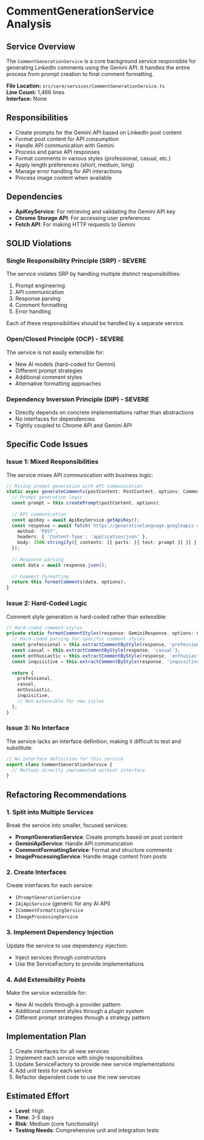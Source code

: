 # CommentGenerationService Analysis

## Service Overview
The `CommentGenerationService` is a core background service responsible for generating LinkedIn comments using the Gemini API. It handles the entire process from prompt creation to final comment formatting.

**File Location:** `src/core/services/CommentGenerationService.ts`  
**Line Count:** 1,466 lines  
**Interface:** None  

## Responsibilities
- Create prompts for the Gemini API based on LinkedIn post content
- Format post content for API consumption
- Handle API communication with Gemini
- Process and parse API responses
- Format comments in various styles (professional, casual, etc.)
- Apply length preferences (short, medium, long)
- Manage error handling for API interactions
- Process image content when available

## Dependencies
- **ApiKeyService**: For retrieving and validating the Gemini API key
- **Chrome Storage API**: For accessing user preferences
- **Fetch API**: For making HTTP requests to Gemini

## SOLID Violations

### Single Responsibility Principle (SRP) - SEVERE
The service violates SRP by handling multiple distinct responsibilities:
1. Prompt engineering
2. API communication
3. Response parsing
4. Comment formatting
5. Error handling

Each of these responsibilities should be handled by a separate service.

### Open/Closed Principle (OCP) - SEVERE
The service is not easily extensible for:
- New AI models (hard-coded for Gemini)
- Different prompt strategies
- Additional comment styles
- Alternative formatting approaches

### Dependency Inversion Principle (DIP) - SEVERE
- Directly depends on concrete implementations rather than abstractions
- No interfaces for dependencies
- Tightly coupled to Chrome API and Gemini API

## Specific Code Issues

### Issue 1: Mixed Responsibilities
The service mixes API communication with business logic:

```typescript
// Mixing prompt generation with API communication
static async generateComments(postContent: PostContent, options: CommentOptions): Promise<CommentSet> {
  // Prompt generation logic
  const prompt = this.createPrompt(postContent, options);
  
  // API communication
  const apiKey = await ApiKeyService.getApiKey();
  const response = await fetch(`https://generativelanguage.googleapis.com/v1beta/models/gemini-pro:generateContent?key=${apiKey}`, {
    method: 'POST',
    headers: { 'Content-Type': 'application/json' },
    body: JSON.stringify({ contents: [{ parts: [{ text: prompt }] }] })
  });
  
  // Response parsing
  const data = await response.json();
  
  // Comment formatting
  return this.formatComments(data, options);
}
```

### Issue 2: Hard-Coded Logic
Comment style generation is hard-coded rather than extensible:

```typescript
// Hard-coded comment styles
private static formatCommentStyles(response: GeminiResponse, options: CommentOptions): CommentSet {
  // Hard-coded parsing for specific comment styles
  const professional = this.extractCommentByStyle(response, 'professional');
  const casual = this.extractCommentByStyle(response, 'casual');
  const enthusiastic = this.extractCommentByStyle(response, 'enthusiastic');
  const inquisitive = this.extractCommentByStyle(response, 'inquisitive');
  
  return {
    professional,
    casual,
    enthusiastic,
    inquisitive,
    // Non-extensible for new styles
  };
}
```

### Issue 3: No Interface
The service lacks an interface definition, making it difficult to test and substitute:

```typescript
// No interface definition for this service
export class CommentGenerationService {
  // Methods directly implemented without interface
}
```

## Refactoring Recommendations

### 1. Split into Multiple Services
Break the service into smaller, focused services:
- **PromptGenerationService**: Create prompts based on post content
- **GeminiApiService**: Handle API communication
- **CommentFormattingService**: Format and structure comments
- **ImageProcessingService**: Handle image content from posts

### 2. Create Interfaces
Create interfaces for each service:
- `IPromptGenerationService`
- `IAiApiService` (generic for any AI API)
- `ICommentFormattingService`
- `IImageProcessingService`

### 3. Implement Dependency Injection
Update the service to use dependency injection:
- Inject services through constructors
- Use the ServiceFactory to provide implementations

### 4. Add Extensibility Points
Make the service extensible for:
- New AI models through a provider pattern
- Additional comment styles through a plugin system
- Different prompt strategies through a strategy pattern

## Implementation Plan
1. Create interfaces for all new services
2. Implement each service with single responsibilities
3. Update ServiceFactory to provide new service implementations
4. Add unit tests for each service
5. Refactor dependent code to use the new services

## Estimated Effort
- **Level**: High
- **Time**: 3-5 days
- **Risk**: Medium (core functionality)
- **Testing Needs**: Comprehensive unit and integration tests 